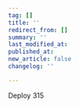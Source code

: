 ```yaml
---
tag: []
title: ''
redirect_from: []
summary: ''
last_modified_at: 
published_at: 
new_article: false
changelog: ''

---
```

Deploy 315